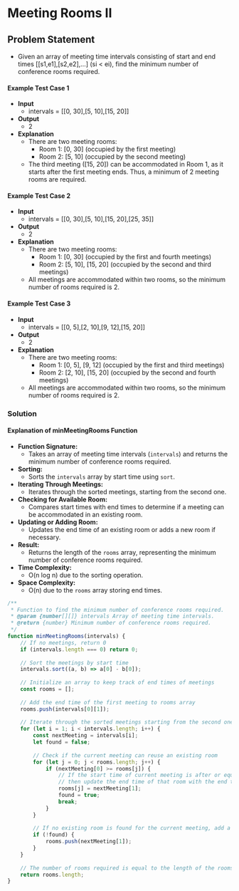 # Meeting Rooms II

## Problem Statement

- Given an array of meeting time intervals consisting of start and end times [[s1,e1],[s2,e2],...] (si < ei), find the minimum number of conference rooms required.

#### Example Test Case 1

- **Input**
  - intervals = [[0, 30],[5, 10],[15, 20]]
- **Output**
  - 2
- **Explanation**
  - There are two meeting rooms:
    - Room 1: [0, 30] (occupied by the first meeting)
    - Room 2: [5, 10] (occupied by the second meeting)
  - The third meeting ([15, 20]) can be accommodated in Room 1, as it starts after the first meeting ends. Thus, a minimum of 2 meeting rooms are required.

#### Example Test Case 2

- **Input**
  - intervals = [[0, 30],[5, 10],[15, 20],[25, 35]]
- **Output**
  - 2
- **Explanation**
  - There are two meeting rooms:
    - Room 1: [0, 30] (occupied by the first and fourth meetings)
    - Room 2: [5, 10], [15, 20] (occupied by the second and third meetings)
  - All meetings are accommodated within two rooms, so the minimum number of rooms required is 2.

#### Example Test Case 3

- **Input**
  - intervals = [[0, 5],[2, 10],[9, 12],[15, 20]]
- **Output**
  - 2
- **Explanation**
  - There are two meeting rooms:
    - Room 1: [0, 5], [9, 12] (occupied by the first and third meetings)
    - Room 2: [2, 10], [15, 20] (occupied by the second and fourth meetings)
  - All meetings are accommodated within two rooms, so the minimum number of rooms required is 2.
 
### Solution
#### Explanation of minMeetingRooms Function

- **Function Signature:**
  - Takes an array of meeting time intervals (`intervals`) and returns the minimum number of conference rooms required.
- **Sorting:**
  - Sorts the `intervals` array by start time using `sort`.
- **Iterating Through Meetings:**
  - Iterates through the sorted meetings, starting from the second one.
- **Checking for Available Room:**
  - Compares start times with end times to determine if a meeting can be accommodated in an existing room.
- **Updating or Adding Room:**
  - Updates the end time of an existing room or adds a new room if necessary.
- **Result:**
  - Returns the length of the `rooms` array, representing the minimum number of conference rooms required.
- **Time Complexity:**
  - O(n log n) due to the sorting operation.
- **Space Complexity:**
  - O(n) due to the `rooms` array storing end times.

```js
/**
 * Function to find the minimum number of conference rooms required.
 * @param {number[][]} intervals Array of meeting time intervals.
 * @return {number} Minimum number of conference rooms required.
 */
function minMeetingRooms(intervals) {
    // If no meetings, return 0
    if (intervals.length === 0) return 0;
    
    // Sort the meetings by start time
    intervals.sort((a, b) => a[0] - b[0]);
    
    // Initialize an array to keep track of end times of meetings
    const rooms = [];
    
    // Add the end time of the first meeting to rooms array
    rooms.push(intervals[0][1]);
    
    // Iterate through the sorted meetings starting from the second one
    for (let i = 1; i < intervals.length; i++) {
        const nextMeeting = intervals[i];
        let found = false;
        
        // Check if the current meeting can reuse an existing room
        for (let j = 0; j < rooms.length; j++) {
            if (nextMeeting[0] >= rooms[j]) {
                // If the start time of current meeting is after or equal to the end time of a meeting in a room,
                // then update the end time of that room with the end time of current meeting
                rooms[j] = nextMeeting[1];
                found = true;
                break;
            }
        }
        
        // If no existing room is found for the current meeting, add a new room
        if (!found) {
            rooms.push(nextMeeting[1]);
        }
    }
    
    // The number of rooms required is equal to the length of the rooms array
    return rooms.length;
}

```
